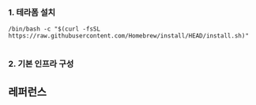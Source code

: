 

### 1. 테라폼 설치 ###

```
/bin/bash -c "$(curl -fsSL https://raw.githubusercontent.com/Homebrew/install/HEAD/install.sh)"


```

### 2. 기본 인프라 구성 ###



## 레퍼런스 ##
